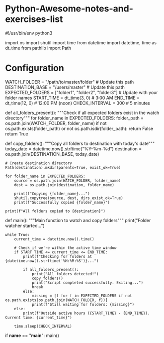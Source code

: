 # Python-Awesome-notes-and-exercises-list
#!/usr/bin/env python3

import os
import shutil
import time
from datetime import datetime, time as dt_time
from pathlib import Path

# Configuration
WATCH_FOLDER = "/path/to/master/folder"  # Update this path
DESTINATION_BASE = "/users/master"       # Update this path
EXPECTED_FOLDERS = ["folder1", "folder2", "folder3"]  # Update with your folder names
START_TIME = dt_time(3, 0)  # 3:00 AM
END_TIME = dt_time(12, 0)   # 12:00 PM (noon)
CHECK_INTERVAL = 300  # 5 minutes

def all_folders_present():
    """Check if all expected folders exist in the watch directory"""
    for folder_name in EXPECTED_FOLDERS:
        folder_path = os.path.join(WATCH_FOLDER, folder_name)
        if not os.path.exists(folder_path) or not os.path.isdir(folder_path):
            return False
    return True

def copy_folders():
    """Copy all folders to destination with today's date"""
    today_date = datetime.now().strftime("%Y-%m-%d")
    destination = os.path.join(DESTINATION_BASE, today_date)
    
    # Create destination directory
    Path(destination).mkdir(parents=True, exist_ok=True)
    
    for folder_name in EXPECTED_FOLDERS:
        source = os.path.join(WATCH_FOLDER, folder_name)
        dest = os.path.join(destination, folder_name)
        
        print(f"Copying {folder_name}...")
        shutil.copytree(source, dest, dirs_exist_ok=True)
        print(f"Successfully copied {folder_name}")
    
    print(f"All folders copied to {destination}")

def main():
    """Main function to watch and copy folders"""
    print("Folder watcher started...")
    
    while True:
        current_time = datetime.now().time()
        
        # Check if we're within the active time window
        if START_TIME <= current_time <= END_TIME:
            print(f"Checking for folders at {datetime.now().strftime('%H:%M:%S')}...")
            
            if all_folders_present():
                print("All folders detected!")
                copy_folders()
                print("Script completed successfully. Exiting...")
                break
            else:
                missing = [f for f in EXPECTED_FOLDERS if not os.path.exists(os.path.join(WATCH_FOLDER, f))]
                print(f"Still waiting for folders: {missing}")
        else:
            print(f"Outside active hours ({START_TIME} - {END_TIME}). Current time: {current_time}")
        
        time.sleep(CHECK_INTERVAL)

if __name__ == "__main__":
    main()
